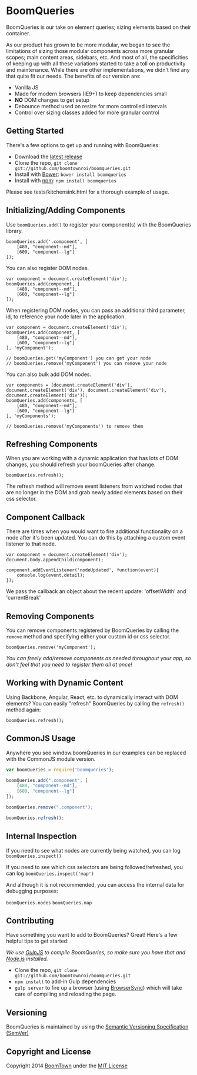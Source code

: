 # BoomQueries

BoomQueries is our take on element queries; sizing elements based on their container.

As our product has grown to be more modular, we began to see the limitations of sizing those modular components across more granular scopes; main content areas, sidebars, etc. And most of all, the specificities of keeping up with all these variations started to take a toll on productivity and maintenance. While there are other implementations, we didn't find any that quite fit our needs. The benefits of our version are:

* Vanilla JS
* Made for modern browsers (IE9+) to keep dependencies small
* **NO** DOM changes to get setup
* Debounce method used on resize for more controlled intervals
* Control over sizing classes added for more granular control

## Getting Started

There's a few options to get up and running with BoomQueries:

* Download the [latest release](https://github.com/boomtownroi/boomqueries/releases/latest)
* Clone the repo, `git clone git://github.com/boomtownroi/boomqueries.git`
* Install with [Bower](http://bower.io): `bower install boomqueries`
* Install with [npm](http://npmjs.org): `npm install boomqueries`

Please see tests/kitchensink.html for a thorough example of usage.

## Initializing/Adding Components

Use `boomQueries.add()` to register your component(s) with the BoomQueries library.

	boomQueries.add('.component', [
	    [480, "component--md"],
	    [600, "component--lg"]
	]);

You can also register DOM nodes.

	var component = document.createElement('div');
	boomQueries.add(component, [
	    [480, "component--md"],
	    [600, "component--lg"]
	]);

When registering DOM nodes, you can pass an additional third parameter, id, to reference your node later in the application.

	var component = document.createElement('div');
	boomQueries.add(component, [
	    [480, "component--md"],
	    [600, "component--lg"]
	], 'myComponent');

	// boomQueries.get('myComponent') you can get your node 
	// boomQueries.remove('myComponent') you can remove your node

You can also bulk add DOM nodes.

	var components = [document.createElement('div'), document.createElement('div'), document.createElement('div'), document.createElement('div')];
	boomQueries.add(components, [
	    [480, "component--md"],
	    [600, "component--lg"]
	], 'myComponents');

	// boomQueries.remove('myComponents') to remove them


## Refreshing Components

When you are working with a dynamic application that has lots of DOM changes, you should refresh your boomQueries after change.

	boomQueries.refresh();

The refresh method will remove event listeners from watched nodes that are no longer in the DOM and grab newly added elements based on their css selector.


## Component Callback

There are times when you would want to fire additional functionality on a node after it's been updated. You can do this by attaching a custom event listener to that node.

	var component = document.createElement('div');
    document.body.appendChild(component);

    component.addEventListener('nodeUpdated', function(event){
        console.log(event.detail);
    });

We pass the callback an object about the recent update: 'offsetWidth' and 'currentBreak'


## Removing Components

You can remove components registered by BoomQueries by calling the `remove` method and specifying either your custom id or css selector.

	boomQueries.remove('myComponent');

_You can freely add/remove components as needed throughout your app, so don't feel that you need to register them all at once!_


## Working with Dynamic Content

Using Backbone, Angular, React, etc. to dynamically interact with DOM elements? You can easily "refresh" BoomQueries by calling the `refresh()` method again:

	boomQueries.refresh();

## CommonJS Usage

Anywhere you see window.boomQueries in our examples can be replaced with the CommonJS module version.

```js
var boomQueries = require('boomqueries');

boomQueries.add(".component", [
	[480, "component--md"],
	[600, "component--lg"]
]);

boomQueries.remove(".component");

boomQueries.refresh();
```

## Internal Inspection

If you need to see what nodes are currently being watched, you can log `boomQueries.inspect()`

If you need to see which css selectors are being followed/refreshed, you can log `boomQueries.inspect('map')`

And although it is not recommended, you can access the internal data for debugging purposes:

`boomQueries.nodes`
`boomQueries.map`

## Contributing

Have something you want to add to BoomQueries? Great! Here's a few helpful tips to get started:

_We use [GulpJS](http://gulpjs.com) to compile BoomQueries, so make sure you have that and [Node.js](http://nodejs.org/) installed._

* Clone the repo, `git clone git://github.com/boomtownroi/boomqueries.git`
* `npm install` to add-in Gulp dependencies
* `gulp server` to fire up a browser (using [BrowserSync](http://www.browsersync.io/)) which will take care of compiling and reloading the page.


## Versioning

BoomQueries is maintained by using the [Semantic Versioning Specification (SemVer)](http://semver.org/)

## Copyright and License

Copyright 2014 [BoomTown](http://boomtownroi.com) under the [MIT License](https://github.com/boomtownroi/boomqueries/blob/LICENSE.md)
